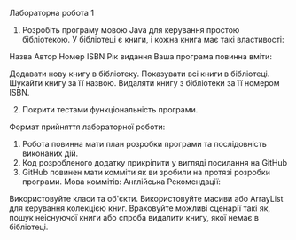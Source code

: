 Лабораторна робота 1
1. Розробіть програму мовою Java для керування простою бібліотекою. У бібліотеці є книги, і кожна книга має такі властивості:

Назва
Автор
Номер ISBN
Рік видання
Ваша програма повинна вміти:

Додавати нову книгу в бібліотеку.
Показувати всі книги в бібліотеці.
Шукайти книгу за її назвою.
Видаляти книгу з бібліотеки за її номером ISBN.

2. Покрити тестами функціональність програми.

Формат прийняття лабораторної роботи: 
1. Робота повинна мати план розробки програми та послідовність виконаних дій.
2. Код розробленого додатку прикріпити у вигляді посилання на GitHub
3. GitHub повинен мати комміти як ви зробили на протязі розробки програми. Мова коммітів: Англійська
Рекомендації:

Використовуйте класи та об'єкти.
Використовуйте масиви або ArrayList для керування колекцією книг.
Враховуйте можливі сценарії такі як, пошук неіснуючої книги або спроба видалити книгу, якої немає в бібліотеці.
